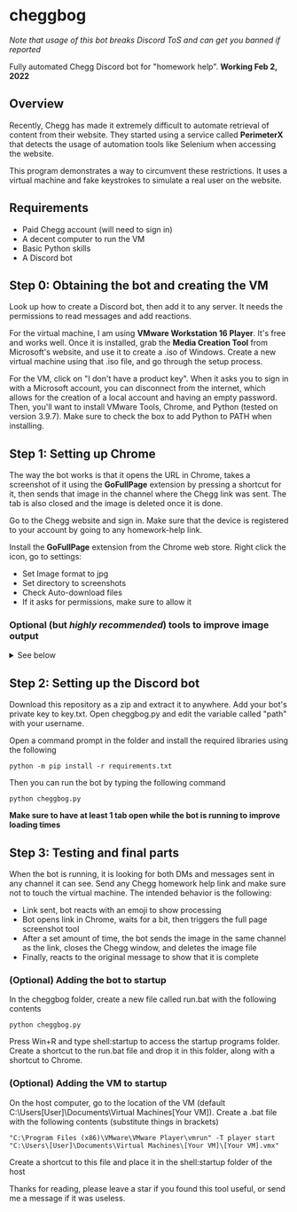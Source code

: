 # cheggbog

*Note that usage of this bot breaks Discord ToS and can get you banned if reported* 

Fully automated Chegg Discord bot for "homework help".
**Working Feb 2, 2022**

## Overview
Recently, Chegg has made it extremely difficult to automate retrieval of content from their website. They started using a service called **PerimeterX** that detects the usage of automation tools like Selenium when accessing the website.

This program demonstrates a way to circumvent these restrictions. It uses a virtual machine and fake keystrokes to simulate a real user on the website.

## Requirements
- Paid Chegg account (will need to sign in)
- A decent computer to run the VM
- Basic Python skills
- A Discord bot

## Step 0: Obtaining the bot and creating the VM
Look up how to create a Discord bot, then add it to any server. It needs the permissions to read messages and add reactions.

For the virtual machine, I am using **VMware Workstation 16 Player**. It's free and works well. Once it is installed, grab the **Media Creation Tool** from Microsoft's website, and use it to create a .iso of Windows. Create a new virtual machine using that .iso file, and go through the setup process.

For the VM, click on "I don't have a product key". When it asks you to sign in with a Microsoft account, you can disconnect from the internet, which allows for the creation of a local account and having an empty password. Then, you'll want to install VMware Tools, Chrome, and Python (tested on version 3.9.7). Make sure to check the box to add Python to PATH when installing.

## Step 1: Setting up Chrome
The way the bot works is that it opens the URL in Chrome, takes a screenshot of it using the **GoFullPage** extension by pressing a shortcut for it, then sends that image in the channel where the Chegg link was sent. The tab is also closed and the image is deleted once it is done.

Go to the Chegg website and sign in. Make sure that the device is registered to your account by going to any homework-help link.

Install the **GoFullPage** extension from the Chrome web store. Right click the icon, go to settings:
- Set Image format to jpg
- Set directory to screenshots
- Check Auto-download files
- If it asks for permissions, make sure to allow it

### Optional (but *highly recommended*) tools to improve image output
<details>
  <summary>See below</summary>

Install Tampermonkey and add the following as a script to improve formatting
```javascript
// ==UserScript==
// @name         Clean Chegg Website
// @namespace    http://tampermonkey.net/
// @version      2.0
// @description  try to take over the world!
// @author       You
// @match        https://www.chegg.com/homework-help/*
// @icon         https://www.google.com/s2/favicons?domain=chegg.com
// @grant        none
// ==/UserScript==

(function() {
    'use strict';

    // This will likely break due to the randomized class names

    setTimeout(function(){
        let url = window.location.href.split('?')[0];
        // Case for Q&A pages
        if (url.includes("/homework-help/questions-and-answers/")) {
            // Main page formatting
            document.querySelector("#__next > div > div.styled__LayoutContainer-wgvh7v-0.lmWpGP > div").style.margin = 0; // Removes auto centering of content
            document.querySelector("#chegg-main-content > form").remove(); // Removes the search box at the top of the page
            document.querySelector("#__next > div > div.styled__LayoutContainer-wgvh7v-0.lmWpGP > div > header").remove(); // Removes the title bar at the top of the page
            document.querySelector("#chegg-main-content > div > div > div.lmxvvx-1.cYciRD").remove(); // Removes the right sidebar
            document.querySelector("#__next > div > div.fysmtz-0.dPWGDN").remove() // Removes the footer
            document.querySelector("#chegg-main-content > div > div > div > div > div:nth-child(3)").remove(); // Removes "Up next in your courses" above footer
            document.querySelector("#__next > div > div > nav").remove() // Removes side navigation bar

            // Details
            document.querySelector("#chegg-main-content > div > div > div > div > div:nth-child(1) > section > div > div > div:nth-child(2) > div").style.maxWidth = "none"; // Allows question text to be infinitely wide
            document.querySelector("#chegg-main-content").style.padding = "5px"; // Shrinks main content padding
            document.querySelector("#chegg-main-content > div > div").style.display = "inline" // Makes content fill entire width of the page (up to a max SET BELOW)
            document.querySelector("#chegg-main-content").style.width = "960px"; // Sets the width of the main content, change this according to the width of the window

            // Makes thumbs up/down more visible
            document.querySelectorAll('.ljdUEF').forEach(e => {
                e.style.fontSize = "75px";
                e.style.color = "red"
            });
        }

        // All other (textbook answers)
        else {
            document.querySelector(".chg-footer").remove() // Removes footer
            document.querySelector(".playerpages-right-content").remove() // Removes right sidebar
            document.querySelector("div[role='navigation']").remove() // Remove search and title bar
            document.querySelector(".chg-container").style.marginLeft = "0"; // Removes auto centering of content
            document.querySelector(".chg-container").style.paddingTop = "0"; // Removes padding on top of content
            document.querySelector(".chg-content").style.paddingBottom = "0"; // Removes padding below content
            document.querySelector(".chg-content").style.margin = "5px"; // Shrinks margins between edge and page
            document.querySelector(".chg-container").style.minWidth = "unset"; // Removes horizontal scrollbar by removing minimum width restriction
            document.querySelector(".csp-content").remove(); // Removes more footer content
        }

    }, 3000) // Increase this delay for slower internet connections and page loading times

})();
```

Change the VM resolution to something like 1600x1200 in Display Settings in Windows

In Chrome, set a default resolution by right clicking on the empty space next to the tabs and clicking Size (unsure if this works).

</details>

## Step 2: Setting up the Discord bot
Download this repository as a zip and extract it to anywhere. Add your bot's private key to key.txt. 
Open cheggbog.py and edit the variable called "path" with your username.

Open a command prompt in the folder and install the required libraries using the following
```
python -m pip install -r requirements.txt
```

Then you can run the bot by typing the following command
```
python cheggbog.py
```
**Make sure to have at least 1 tab open while the bot is running to improve loading times**

## Step 3: Testing and final parts
When the bot is running, it is looking for both DMs and messages sent in any channel it can see. Send any Chegg homework help link and make sure not to touch the virtual machine. The intended behavior is the following:
- Link sent, bot reacts with an emoji to show processing
- Bot opens link in Chrome, waits for a bit, then triggers the full page screenshot tool
- After a set amount of time, the bot sends the image in the same channel as the link, closes the Chegg window, and deletes the image file
- Finally, reacts to the original message to show that it is complete

### (Optional) Adding the bot to startup
In the cheggbog folder, create a new file called run.bat with the following contents
```
python cheggbog.py
```
Press Win+R and type shell:startup to access the startup programs folder. Create a shortcut to the run.bat file and drop it in this folder, along with a shortcut to Chrome.

### (Optional) Adding the VM to startup
On the host computer, go to the location of the VM (default C:\Users\[User]\Documents\Virtual Machines\[Your VM]).
Create a .bat file with the following contents (substitute things in brackets)
```
"C:\Program Files (x86)\VMware\VMware Player\vmrun" -T player start "C:\Users\[User]\Documents\Virtual Machines\[Your VM]\[Your VM].vmx"
```
Create a shortcut to this file and place it in the shell:startup folder of the host



Thanks for reading, please leave a star if you found this tool useful, or send me a message if it was useless.
